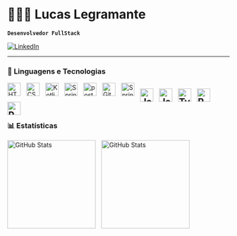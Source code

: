 # 👨🏻‍💻 Lucas Legramante

**`Desenvolvedor FullStack`**

<p align="left">
    <a href="https://www.linkedin.com/in/lucaslegramante/" target="_blank">
        <img
            alt="LinkedIn"
            title="Conecte-se comigo no LinkedIn"
            src="https://custom-icon-badges.demolab.com/badge/-LinkedIn-blue?style=for-the-badge&logo=linkedin&logoColor=white"
        />
    </a>
</p>

---

### 🤖 Linguagens e Tecnologias

<img
    align="left"
    alt="HTML"
    title="HTML"
    width="30px"
    style="padding-right: 10px;"
    src="https://cdn.jsdelivr.net/gh/devicons/devicon@latest/icons/html5/html5-original.svg"
/>
<img
    align="left"
    alt="CSS"
    title="CSS"
    width="30px"
    style="padding-right: 10px;"
    src="https://cdn.jsdelivr.net/gh/devicons/devicon@latest/icons/css3/css3-original.svg"
/>
<img align="left"
    alt="Kotlin"
    title="Kotlin"
    width="30px"
    style="padding-right: 10px;"
    src="https://cdn.jsdelivr.net/gh/devicons/devicon@latest/icons/kotlin/kotlin-original.svg" />
<img align="left"
    alt="Spring"
    title="Spring"
    width="30px"
    style="padding-right: 10px;"
     src="https://cdn.jsdelivr.net/gh/devicons/devicon@latest/icons/spring/spring-original.svg" />
<img
    align="left"
    alt="postgresql"
    title="postgresql"
    width="30px"
    style="padding-right: 10px;"
src="https://cdn.jsdelivr.net/gh/devicons/devicon@latest/icons/postgresql/postgresql-original.svg" />
<img
    align="left"
    alt="Git"
    title="Git"
    width="30px"
    style="padding-right: 10px;"
    src="https://cdn.jsdelivr.net/gh/devicons/devicon@latest/icons/git/git-original.svg"
/>
<img
    align="left"
    alt="Spring"
    title="Spring"
    width="30px"
    style="padding-right: 10px;"
    src="https://cdn.jsdelivr.net/gh/devicons/devicon@latest/icons/postman/postman-original.svg" />

<img align="left"
    alt="Java"
    title="Java"
    width="30px"
    style="padding-right: 10px;"
    src="https://cdn.jsdelivr.net/gh/devicons/devicon@latest/icons/java/java-original-wordmark.svg" />
<img
    align="left"
    alt="JavaScript"
    title="JavaScript"
    width="30px"
    style="padding-right: 10px;"
    src="https://cdn.jsdelivr.net/gh/devicons/devicon@latest/icons/javascript/javascript-original.svg"
/>
<img
    align="left"
    alt="TypeScript"
    title="TypeScript"
    width="30px"
    style="padding-right: 10px;"
    src="https://cdn.jsdelivr.net/gh/devicons/devicon@latest/icons/typescript/typescript-original.svg"
/>
<img
    align="left"
    alt="React"
    title="React"
    width="30px"
    style="padding-right: 10px;"
    src="https://cdn.jsdelivr.net/gh/devicons/devicon@latest/icons/react/react-original.svg"
/>
<img
    align="left"
    alt="Python"
    title="Python"
    width="30px"
    style="padding-right: 10px;"
    src="https://cdn.jsdelivr.net/gh/devicons/devicon@latest/icons/python/python-original.svg"
/>
<br/>
<br/>
---

### 📊 Estatísticas

<p>
    <img align="left"
            alt="GitHub Stats"
            height="200"
            style="padding-right: 10px;"
            src="https://github-readme-stats-git-main-lucas-legramantes-projects.vercel.app/api?username=lucaslegramante&theme=tokyonight&show_icons=true&show=reviews,discussions_started,discussions_answered,prs_merged,prs_merged_percentage&count_private=true"
    />
    <img  align="left"
        alt="GitHub Stats"
        height="200"
        src="https://github-readme-stats.vercel.app/api/top-langs/?username=lucaslegramante&theme=tokyonight&layout=compact&custom_title=Tecnologias&langs_count=9"
    />
</p>

<!--

**lucaslegramante/lucaslegramante** is a ✨ _special_ ✨ repository because its `README.md` (this file) appears on your GitHub profile.
[See the stats here!](https://github-legras-readme-stats-iy0hj2hjj-lucas-legramantes-projects.vercel.app/api?username=lucaslegramante&theme=merko&show_icons=true&show=reviews,discussions_started,discussions_answered,prs_merged,prs_merged_percentage&theme=radical&count_private=true)

[![Legras's GitHub Stats](https://github-legras-readme-stats-iy0hj2hjj-lucas-legramantes-projects.vercel.app/api?username=lucaslegramante&show_icons=true&include_all_commits=true&count_private=true&theme=radical)(https://github.com/lucaslegramante)]

Here are some ideas to get you started:
[![Top Langs](https://github-readme-stats.vercel.app/api/top-langs/?username=lucaslegramante&layout=compact)](https://github.com/anuraghazra/github-readme-stats)

[![Top Langs](https://github-readme-stats.vercel.app/api/top-langs/?username=lucaslegramante)](https://github.com/anuraghazra/github-readme-stats)

- 🔭 I’m currently working on ...
- 🌱 I’m currently learning ...
- 👯 I’m looking to collaborate on ...
- 🤔 I’m looking for help with ...
- 💬 Ask me about ...
- 📫 How to reach me: ...
- 😄 Pronouns: ...
- ⚡ Fun fact: ...
-->
